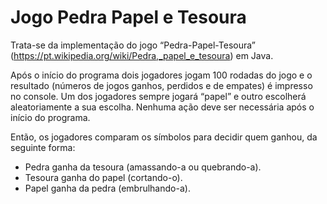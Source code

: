 # Jogo Pedra Papel e Tesoura

Trata-se da implementação do jogo “Pedra-Papel-Tesoura” (https://pt.wikipedia.org/wiki/Pedra,_papel_e_tesoura) em Java. 

Após o início do programa dois jogadores jogam 100 rodadas do jogo e o resultado (números de jogos ganhos, perdidos e de empates) é impresso no console. Um dos jogadores sempre jogará “papel” e outro escolherá aleatoriamente a sua escolha. Nenhuma ação deve ser necessária após o início do programa.

Então, os jogadores comparam os símbolos para decidir quem ganhou, da seguinte forma:

* Pedra ganha da tesoura (amassando-a ou quebrando-a).
* Tesoura ganha do papel (cortando-o).
* Papel ganha da pedra (embrulhando-a).
